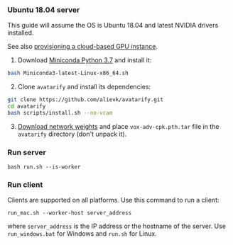 ### Ubuntu 18.04 server

This guide will assume the OS is Ubuntu 18.04 and latest NVIDIA drivers installed.

See also [provisioning a cloud-based GPU instance](https://github.com/alievk/avatarify/wiki/Provisioning-a-cloud-based-GPU-instance).

1. Download [Miniconda Python 3.7](https://docs.conda.io/en/latest/miniconda.html#linux-installers) and install it:
```bash
bash Miniconda3-latest-Linux-x86_64.sh
```
2. Clone `avatarify` and install its dependencies:
```bash
git clone https://github.com/alievk/avatarify.git
cd avatarify
bash scripts/install.sh --no-vcam
```
3. [Download network weights](#download-network-weights) and place `vox-adv-cpk.pth.tar` file in the `avatarify` directory (don't unpack it).

### Run server

```
bash run.sh --is-worker
```

### Run client

Clients are supported on all platforms. Use this command to run a client:
```
run_mac.sh --worker-host server_address
```
where `server_address` is the IP address or the hostname of the server. Use `run_windows.bat` for Windows and `run.sh` for Linux.